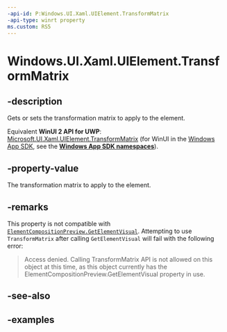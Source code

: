 ```yaml
---
-api-id: P:Windows.UI.Xaml.UIElement.TransformMatrix
-api-type: winrt property
ms.custom: RS5
---
```


<!-- Property syntax.
public Matrix4x4 TransformMatrix { get;  set; }
-->

# Windows.UI.Xaml.UIElement.TransformMatrix

## -description
Gets or sets the transformation matrix to apply to the element.

Equivalent **WinUI 2 API for UWP**: [Microsoft.UI.Xaml.UIElement.TransformMatrix](/windows/winui/api/microsoft.ui.xaml.uielement.transformmatrix) (for WinUI in the [Windows App SDK](/windows/apps/windows-app-sdk/), see the **[Windows App SDK namespaces](/windows/windows-app-sdk/api/winrt/)**).

## -property-value

The transformation matrix to apply to the element.

## -remarks
This property is not compatible with [`ElementCompositionPreview.GetElementVisual`](/uwp/api/windows.ui.xaml.hosting.elementcompositionpreview.getelementvisual?view=winrt-19041#Windows_UI_Xaml_Hosting_ElementCompositionPreview_GetElementVisual_Windows_UI_Xaml_UIElement_). Attempting to use `TransformMatrix` after calling `GetElementVisual` will fail with the following error: 
> Access denied.  Calling TransformMatrix API is not allowed on this object at this time, as this object currently has the ElementCompositionPreview.GetElementVisual property in use.


## -see-also

## -examples


